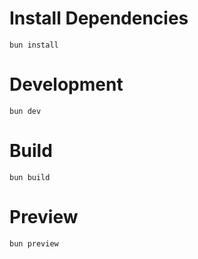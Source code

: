 # Install Dependencies


```
bun install
```

# Development

```
bun dev
```

# Build

```
bun build
```

# Preview

```
bun preview
```